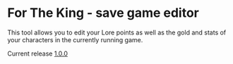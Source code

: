 # For The King - save game editor
This tool allows you to edit your Lore points as well as the gold and stats of your characters in the currently running game.

Current release [1.0.0](https://github.com/warsnek/for-the-king-save-editor/releases/tag/1.0.0)
